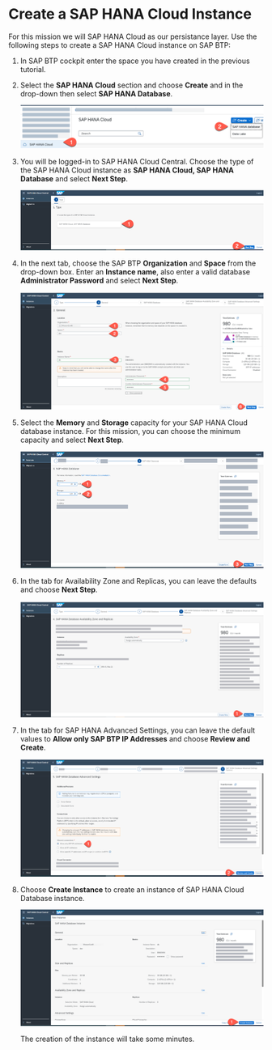 # Create a SAP HANA Cloud Instance

For this mission we will SAP HANA Cloud as our persistance layer.
Use the following steps to create a SAP HANA Cloud instance on SAP BTP:

1. In SAP BTP cockpit enter the space you have created in the previous tutorial.   


2. Select the **SAP HANA Cloud** section and choose **Create** and in the drop-down then select **SAP HANA Database**.

    ![HANA](./images/createDatabase.png)

3. You will be logged-in to SAP HANA Cloud Central. Choose the type of the SAP HANA Cloud instance as **SAP HANA Cloud, SAP HANA Database** and select **Next Step**.

   ![HANA](./images/createDatabase02.png)
   
4. In the next tab, choose the SAP BTP **Organization** and **Space** from the drop-down box. Enter an **Instance name**, also enter a valid database **Administrator Password** and select **Next Step**.

   ![HANA](./images/createDatabase03.png)

5. Select the **Memory** and **Storage** capacity for your SAP HANA Cloud database instance. For this mission, you can choose the minimum capacity and select **Next Step**.

   ![HANA](./images/createDatabase04.png) 
  
6. In the tab for Availability Zone and Replicas, you can leave the defaults and choose **Next Step**. 

   ![HANA](./images/createDatabase05.png)    
   
7. In the tab for SAP HANA Advanced Settings, you can leave the default values to **Allow only SAP BTP IP Addresses** and choose **Review and Create**.

   ![HANA](./images/createDatabase06.png)

8. Choose **Create Instance** to create an instance of SAP HANA Cloud Database instance.

    ![HANA](./images/createDatabase07.png)

    The creation of the instance will take some minutes.


